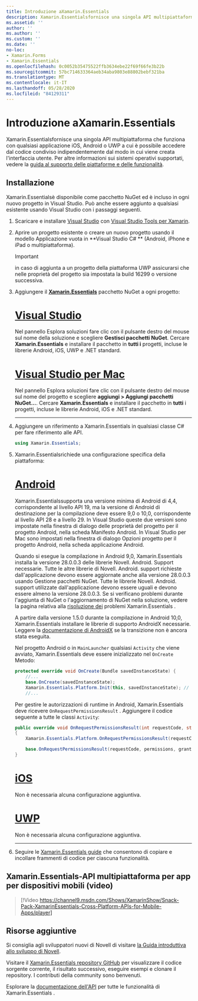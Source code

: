 ```yaml
---
title: Introduzione aXamarin.Essentials
description: Xamarin.Essentialsfornisce una singola API multipiattaforma che funziona con qualsiasi applicazione iOS, Android o UWP a cui è possibile accedere dal codice condiviso indipendentemente dal modo in cui viene creata l'interfaccia utente.
ms.assetid: ''
author: ''
ms.author: ''
ms.custom: ''
ms.date: ''
no-loc:
- Xamarin.Forms
- Xamarin.Essentials
ms.openlocfilehash: 0c0052b35475522ffb3634ebe22f69f66fe3b22b
ms.sourcegitcommit: 57bc714633364aeb34aba9803e88802bebf321ba
ms.translationtype: MT
ms.contentlocale: it-IT
ms.lasthandoff: 05/28/2020
ms.locfileid: "84129311"
---
```

# <a name="get-started-with-xamarinessentials"></a>Introduzione aXamarin.Essentials

Xamarin.Essentialsfornisce una singola API multipiattaforma che funziona con qualsiasi applicazione iOS, Android o UWP a cui è possibile accedere dal codice condiviso indipendentemente dal modo in cui viene creata l'interfaccia utente. Per altre informazioni sui sistemi operativi supportati, vedere la [guida al supporto delle piattaforme e delle funzionalità](platform-feature-support.md).

## <a name="installation"></a>Installazione

Xamarin.Essentialsè disponibile come pacchetto NuGet ed è incluso in ogni nuovo progetto in Visual Studio. Può anche essere aggiunto a qualsiasi esistente usando Visual Studio con i passaggi seguenti.

1. Scaricare e installare [Visual Studio](https://visualstudio.microsoft.com/) con [Visual Studio Tools per Xamarin](~/get-started/installation/index.md).

2. Aprire un progetto esistente o creare un nuovo progetto usando il modello Applicazione vuota in **Visual Studio C# ** (Android, iPhone e iPad o multipiattaforma).

    > [!IMPORTANT]
    > in caso di aggiunta a un progetto della piattaforma UWP assicurarsi che nelle proprietà del progetto sia impostata la build 16299 o versione successiva.

3. Aggiungere il [**Xamarin.Essentials**](https://www.nuget.org/packages/Xamarin.Essentials/) pacchetto NuGet a ogni progetto:

    <!--markdownlint-disable MD023 -->
    # <a name="visual-studio"></a>[Visual Studio](#tab/windows)

    Nel pannello Esplora soluzioni fare clic con il pulsante destro del mouse sul nome della soluzione e scegliere **Gestisci pacchetti NuGet**. Cercare **Xamarin.Essentials** e installare il pacchetto in **tutti i** progetti, incluse le librerie Android, iOS, UWP e .NET standard.

    # <a name="visual-studio-for-mac"></a>[Visual Studio per Mac](#tab/macos)

    Nel pannello Esplora soluzioni fare clic con il pulsante destro del mouse sul nome del progetto e scegliere **aggiungi > Aggiungi pacchetti NuGet...**. Cercare **Xamarin.Essentials** e installare il pacchetto in **tutti** i progetti, incluse le librerie Android, iOS e .NET standard.

    -----

4. Aggiungere un riferimento a Xamarin.Essentials in qualsiasi classe C# per fare riferimento alle API.

    ```csharp
    using Xamarin.Essentials;
    ```

5. Xamarin.Essentialsrichiede una configurazione specifica della piattaforma:

    # <a name="android"></a>[Android](#tab/android)

    Xamarin.Essentialssupporta una versione minima di Android di 4,4, corrispondente al livello API 19, ma la versione di Android di destinazione per la compilazione deve essere 9,0 o 10,0, corrispondente al livello API 28 e a livello 29. In Visual Studio queste due versioni sono impostate nella finestra di dialogo delle proprietà del progetto per il progetto Android, nella scheda Manifesto Android. In Visual Studio per Mac sono impostati nella finestra di dialogo Opzioni progetto per il progetto Android, nella scheda applicazione Android.

    Quando si esegue la compilazione in Android 9,0, Xamarin.Essentials installa la versione 28.0.0.3 delle librerie Novell. Android. Support necessarie. Tutte le altre librerie di Novell. Android. support richieste dall'applicazione devono essere aggiornate anche alla versione 28.0.0.3 usando Gestione pacchetti NuGet. Tutte le librerie Novell. Android. support utilizzate dall'applicazione devono essere uguali e devono essere almeno la versione 28.0.0.3. Se si verificano problemi durante l'aggiunta di NuGet o l'aggiornamento di NuGet nella soluzione, vedere la pagina relativa alla [risoluzione dei](troubleshooting.md) problemi Xamarin.Essentials .

    A partire dalla versione 1.5.0 durante la compilazione in Android 10,0, Xamarin.Essentials installare le librerie di supporto AndroidX necessarie. Leggere la [documentazione di AndroidX](https://docs.microsoft.com/xamarin/android/platform/androidx) se la transizione non è ancora stata eseguita.

    Nel progetto Android o in `MainLauncher` qualsiasi `Activity` che viene avviato, Xamarin.Essentials deve essere inizializzato nel `OnCreate` Metodo:

    ```csharp
    protected override void OnCreate(Bundle savedInstanceState) {
        //...
        base.OnCreate(savedInstanceState);
        Xamarin.Essentials.Platform.Init(this, savedInstanceState); // add this line to your code, it may also be called: bundle
        //...
    ```

    Per gestire le autorizzazioni di runtime in Android, Xamarin.Essentials deve ricevere `OnRequestPermissionsResult` . Aggiungere il codice seguente a tutte le classi `Activity`:

    ```csharp
    public override void OnRequestPermissionsResult(int requestCode, string[] permissions, Android.Content.PM.Permission[] grantResults)
    {
        Xamarin.Essentials.Platform.OnRequestPermissionsResult(requestCode, permissions, grantResults);

        base.OnRequestPermissionsResult(requestCode, permissions, grantResults);
    }
    ```

    # <a name="ios"></a>[iOS](#tab/ios)

    Non è necessaria alcuna configurazione aggiuntiva.

    # <a name="uwp"></a>[UWP](#tab/uwp)

    Non è necessaria alcuna configurazione aggiuntiva.

    -----

6. Seguire le [ Xamarin.Essentials guide](index.md) che consentono di copiare e incollare frammenti di codice per ciascuna funzionalità.

## <a name="xamarinessentials---cross-platform-apis-for-mobile-apps-video"></a>Xamarin.Essentials-API multipiattaforma per app per dispositivi mobili (video)

> [!Video https://channel9.msdn.com/Shows/XamarinShow/Snack-Pack-XamarinEssentials-Cross-Platform-APIs-for-Mobile-Apps/player]

## <a name="other-resources"></a>Risorse aggiuntive

Si consiglia agli sviluppatori nuovi di Novell di visitare [la Guida introduttiva allo sviluppo di Novell](~/cross-platform/getting-started/index.md).

Visitare il [ Xamarin.Essentials repository GitHub](https://github.com/xamarin/Essentials) per visualizzare il codice sorgente corrente, il risultato successivo, eseguire esempi e clonare il repository. I contributi della community sono benvenuti.

Esplorare la [documentazione dell'API](xref:Xamarin.Essentials) per tutte le funzionalità di Xamarin.Essentials .
